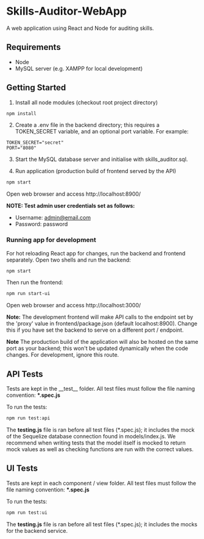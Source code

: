 # Skills-Auditor-WebApp

A web application using React and Node for auditing skills.

## Requirements

-   Node
-   MySQL server (e.g. XAMPP for local development)

## Getting Started

1. Install all node modules (checkout root project directory)

```bash
npm install
```

2. Create a .env file in the backend directory; this requires a TOKEN_SECRET variable, and an
   optional port variable. For example:

```
TOKEN_SECRET="secret"
PORT="8080"
```

3. Start the MySQL database server and initialise with skills_auditor.sql.

4. Run application (production build of frontend served by the API)

```bash
npm start
```

Open web browser and access http://localhost:8900/

**NOTE: Test admin user credentials set as follows:**

-   Username: admin@email.com
-   Password: password

### Running app for development

For hot reloading React app for changes, run the backend and frontend separately. Open two shells
and run the backend:

```bash
npm start
```

Then run the frontend:

```bash
npm run start-ui
```

Open web browser and access http://localhost:3000/

**Note:** The development frontend will make API calls to the endpoint set by the 'proxy' value in
frontend/package.json (default localhost:8900). Change this if you have set the backend to serve on
a different port / endpoint.

**Note** The production build of the application will also be hosted on the same port as your
backend; this won't be updated dynamically when the code changes. For development, ignore this
route.

## API Tests

Tests are kept in the \_\_test\_\_ folder. All test files must follow the file naming convention:
**\*.spec.js**

To run the tests:

```bash
npm run test:api
```

The **testing.js** file is ran before all test files (\*.spec.js); it includes the mock of the
Sequelize database connection found in models/index.js. We recommend when writing tests that the
model itself is mocked to return mock values as well as checking functions are run with the correct
values.

## UI Tests

Tests are kept in each component / view folder. All test files must follow the file naming
convention: **\*.spec.js**

To run the tests:

```bash
npm run test:ui
```

The **testing.js** file is ran before all test files (\*.spec.js); it includes the mocks for the
backend service.
